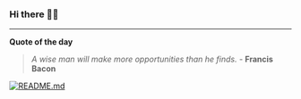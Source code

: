 ### Hi there 👋🏻


---

**Quote of the day**

> *A wise man will make more opportunities than he finds.* - **Francis Bacon** 

[![README.md](https://github.com/marcolovazzano/marcolovazzano/actions/workflows/readme.yml/badge.svg?branch=main)](https://github.com/marcolovazzano/marcolovazzano/actions/workflows/readme.yml)

